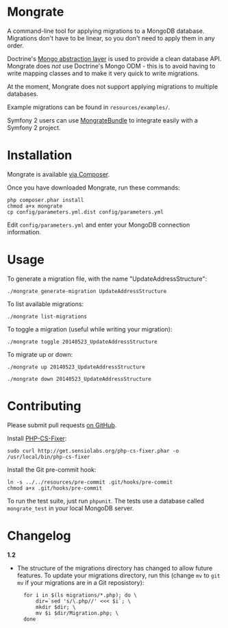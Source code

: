 Mongrate
========

A command-line tool for applying migrations to a MongoDB database. Migrations don't have to be linear, so you don't need to apply them in any order.

Doctrine's [Mongo abstraction layer](https://github.com/doctrine/mongodb) is used to provide a clean database API. Mongrate does *not* use Doctrine's Mongo ODM - this is to avoid having to write mapping classes and to make it very quick to write migrations.

At the moment, Mongrate does not support applying migrations to multiple databases.

Example migrations can be found in `resources/examples/`.

Symfony 2 users can use [MongrateBundle](https://github.com/amyboyd/mongrate-bundle) to integrate easily with a Symfony 2 project.

Installation
============

Mongrate is available [via Composer](https://packagist.org/packages/amyboyd/mongrate).

Once you have downloaded Mongrate, run these commands:

    php composer.phar install
    chmod a+x mongrate
    cp config/parameters.yml.dist config/parameters.yml

Edit `config/parameters.yml` and enter your MongoDB connection information.

Usage
=====

To generate a migration file, with the name "UpdateAddressStructure":

    ./mongrate generate-migration UpdateAddressStructure

To list available migrations:

    ./mongrate list-migrations

To toggle a migration (useful while writing your migration):

    ./mongrate toggle 20140523_UpdateAddressStructure

To migrate up or down:

    ./mongrate up 20140523_UpdateAddressStructure

    ./mongrate down 20140523_UpdateAddressStructure

Contributing
============

Please submit pull requests [on GitHub](https://github.com/amyboyd/mongrate/pulls).

Install [PHP-CS-Fixer](https://github.com/fabpot/PHP-CS-Fixer):

    sudo curl http://get.sensiolabs.org/php-cs-fixer.phar -o /usr/local/bin/php-cs-fixer

Install the Git pre-commit hook:

    ln -s ../../resources/pre-commit .git/hooks/pre-commit
    chmod a+x .git/hooks/pre-commit

To run the test suite, just run `phpunit`. The tests use a database called `mongrate_test` in your local MongoDB server.

Changelog
=========

**1.2**

* The structure of the migrations directory has changed to allow future features. To update your migrations directory, run this (change `mv` to `git mv` if your migrations are in a Git reposistory):

        for i in $(ls migrations/*.php); do \
            dir=`sed 's/\.php//' <<< $i`; \
            mkdir $dir; \
            mv $i $dir/Migration.php; \
        done
